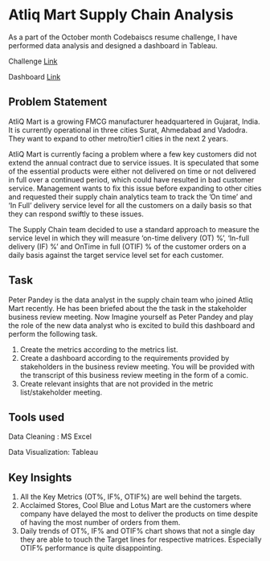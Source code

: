 # Atliq Mart Supply Chain Analysis

As a part of the October month Codebaiscs resume challenge, I have performed data analysis and designed a dashboard in Tableau.

Challenge [Link](https://codebasics.io/event/codebasics-resume-project-challenge)

Dashboard [Link](https://public.tableau.com/app/profile/meet.tushar.shah/viz/SupplyChainChallengebyCodebasics/Dashboard1)

## Problem Statement

AtliQ Mart is a growing FMCG manufacturer headquartered in Gujarat, India. It is currently operational in three cities Surat, Ahmedabad and Vadodra. They want to expand to other metro/tier1 cities in the next 2 years.

AtliQ Mart is currently facing a problem where a few key customers did not extend the annual contract due to service issues. It is speculated that some of the essential products were either not delivered on time or not delivered in full over a continued period, which could have resulted in bad customer service. Management wants to fix this issue before expanding to other cities and requested their supply chain analytics team to track the ’On time’ and ‘In Full’ delivery service level for all the customers on a daily basis so that they can respond swiftly to these issues.

The Supply Chain team decided to use a standard approach to measure the service level in which they will measure ‘on-time delivery (OT) %’, ‘In-full delivery (IF) %’ and OnTime in full (OTIF) % of the customer orders on a daily basis against the target service level set for each customer.

## Task

Peter Pandey is the data analyst in the supply chain team who joined Atliq Mart recently. He has been briefed about the the task in the stakeholder business review meeting. Now Imagine yourself as Peter Pandey and play the role of the new data analyst who is excited to build this dashboard and perform the following task.

1. Create the metrics according to the metrics list.
2. Create a dashboard according to the requirements provided by stakeholders in the business review meeting. You will be provided with the transcript of this business review meeting in the form of a comic.
3. Create relevant insights that are not provided in the metric list/stakeholder meeting.

## Tools used

Data Cleaning : MS Excel

Data Visualization: Tableau

## Key Insights

1. All the Key Metrics (OT%, IF%, OTIF%) are well behind the targets.
2. Acclaimed Stores, Cool Blue and Lotus Mart are the customers where company have delayed the most to deliver the products on time despite of having the most number of orders from them.
3. Daily trends of OT%, IF% and OTIF% chart shows that not a single day they are able to touch the Target lines for respective matrices. Especially OTIF% performance is quite disappointing.
